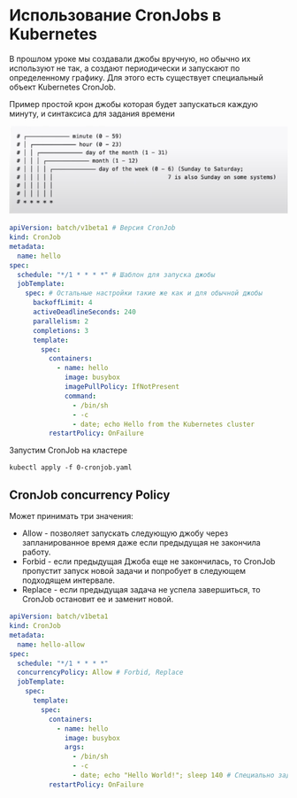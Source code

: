 # Использование CronJobs в Kubernetes

В прошлом уроке мы создавали джобы вручную, но обычно их используют не так, а создают периодически и запускают по
определенному графику. Для этого есть существует специальный объект Kubernetes CronJob.

Пример простой крон джобы которая будет запускаться каждую минуту, и синтаксиса для задания времени

![img.png](img.png)

```yaml
apiVersion: batch/v1beta1 # Версия CronJob
kind: CronJob
metadata:
  name: hello
spec:
  schedule: "*/1 * * * *" # Шаблон для запуска джобы
  jobTemplate:
    spec: # Остальные настройки такие же как и для обычной джобы
      backoffLimit: 4
      activeDeadlineSeconds: 240
      parallelism: 2
      completions: 3
      template:
        spec:
          containers:
            - name: hello
              image: busybox
              imagePullPolicy: IfNotPresent
              command:
                - /bin/sh
                - -c
                - date; echo Hello from the Kubernetes cluster
          restartPolicy: OnFailure
```

Запустим CronJob на кластере

    kubectl apply -f 0-cronjob.yaml

## CronJob concurrency Policy

Может принимать три значения:

- Allow - позволяет запускать следующую джобу через запланированное время даже если предыдущая не закончила работу.
- Forbid - если предыдущая Джоба еще не закончилась, то CronJob пропустит запуск новой задачи и попробует в следующем
  подходящем интервале.
- Replace - если предыдущая задача не успела завершиться, то CronJob остановит ее и заменит новой.

```yaml
apiVersion: batch/v1beta1
kind: CronJob
metadata:
  name: hello-allow
spec:
  schedule: "*/1 * * * *"
  concurrencyPolicy: Allow # Forbid, Replace
  jobTemplate:
    spec:
      template:
        spec:
          containers:
            - name: hello
              image: busybox
              args:
                - /bin/sh
                - -c
                - date; echo "Hello World!"; sleep 140 # Специально задерживаем выполнение джобы больше чем на минуту.
          restartPolicy: OnFailure
```

